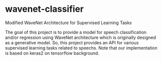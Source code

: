 # wavenet-classifier
Modified WaveNet Architecture for Supervised Learning Tasks

The goal of this project is to provide a model for speech classification and/or regression using WaveNet architecture which is originally designed as a generative model.
So, this project provides an API for various supervised learning tasks related to speechs.
Note that our implementation is based on keras2 on tensorflow background.
